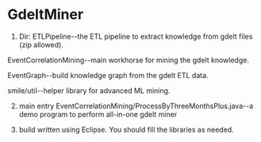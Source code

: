 # GdeltMiner
1. Dir:
ETLPipeline--the ETL pipeline to extract knowledge from gdelt files (zip allowed).

EventCorrelationMining--main workhorse for mining the gdelt knowledge.

EventGraph--build knowledge graph from the gdelt ETL data.

smile/util--helper library for advanced ML mining.

2. main entry
EventCorrelationMining/ProcessByThreeMonthsPlus.java--a demo program to perform all-in-one gdelt miner

3. build
written using Eclipse. You should fill the libraries as needed. 
